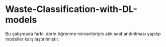 # Waste-Classification-with-DL-models
Bu çalışmada farklı derin öğrenme mimarileriyle atık sınıflandırılması yapılıp modeller karşılaştırılmıştır. 
